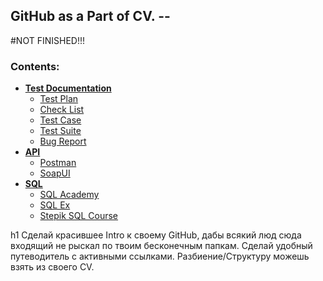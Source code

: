 ## GitHub as a Part of CV. -- 
#NOT FINISHED!!!

### Contents:
* [**Test Documentation**](https://github.com/TTemnik/part_of_CV/tree/main/QA/Test-Documentation)
  * [Test Plan](https://github.com/TTemnik/part_of_CV/tree/main/QA/Test-Documentation/Test%20Plans)
  * [Check List](https://github.com/TTemnik/part_of_CV/tree/main/QA/Test-Documentation/Check%20Lists)
  * [Test Case](https://github.com/TTemnik/part_of_CV/tree/main/QA/Test-Documentation/Test%20Cases)
  * [Test Suite](https://github.com/TTemnik/part_of_CV/tree/main/QA/Test-Documentation/Test%20Suites)
  * [Bug Report](https://github.com/TTemnik/part_of_CV/tree/main/QA/Test-Documentation/Bug%20Reports)
* [**API**](https://github.com/TTemnik/part_of_CV/tree/main/QA/API)
  * [Postman](https://github.com/TTemnik/part_of_CV/tree/main/QA/API/Postman)
  * [SoapUI](https://github.com/TTemnik/part_of_CV/tree/main/QA/API/SoapUI)
* [**SQL**](https://github.com/TTemnik/part_of_CV/tree/main/QA/SQL)
  * [SQL Academy](https://github.com/TTemnik/part_of_CV/tree/main/QA/SQL/SQL%20Academy)
  * [SQL Ex](https://github.com/TTemnik/part_of_CV/tree/main/QA/SQL/SQL%20Ex)
  * [Stepik SQL Course](https://github.com/TTemnik/part_of_CV/tree/main/QA/SQL/SQL%20Course%20Stepik)




h1 Сделай красившее Intro к своему GitHub, дабы всякий люд сюда входящий не рыскал по твоим бесконечным папкам.
Сделай удобный путеводитель с активными ссылками.
Разбиение/Структуру можешь взять из своего CV.
